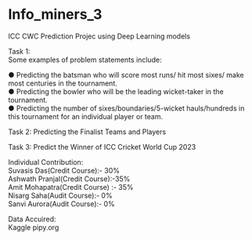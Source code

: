 # Info_miners_3

ICC CWC Prediction Projec using Deep Learning models

Task 1:\
Some examples of problem statements include:

● Predicting the batsman who will score most runs/ hit most sixes/ make most centuries in
the tournament.\
● Predicting the bowler who will be the leading wicket-taker in the tournament.\
● Predicting the number of sixes/boundaries/5-wicket hauls/hundreds in this tournament for
an individual player or team.

Task 2: Predicting the Finalist Teams and Players

Task 3: Predict the Winner of ICC Cricket World Cup 2023

Individual Contribution:\
Suvasis Das(Credit Course):- 30%\
Ashwath Pranjal(Credit Course):-35%\
Amit Mohapatra(Credit Course) :- 35%\
Nisarg Saha(Audit Course):- 0%\
Sanvi Aurora(Audit Course):- 0%

Data Accuired:\
Kaggle
pipy.org

